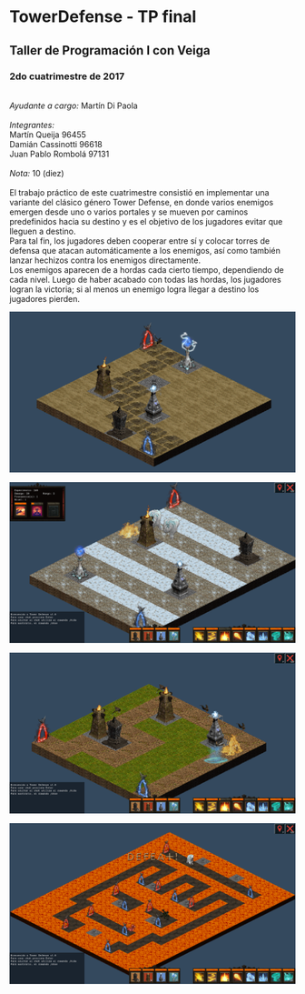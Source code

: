 # TowerDefense - TP final
## Taller de Programación I con Veiga
### 2do cuatrimestre de 2017
\
*Ayudante a cargo:* Martín Di Paola \
\
*Integrantes:* \
Martín Queija 96455 \
Damián Cassinotti 96618 \
Juan Pablo Rombolá 97131 \
\
*Nota:* 10 (diez)
\
\
El trabajo práctico de este cuatrimestre consistió en implementar una variante del clásico género Tower Defense, en donde varios enemigos emergen desde uno o varios portales y se mueven por caminos predefinidos hacia su destino y es el objetivo de los jugadores evitar que lleguen a destino. \
Para tal fin, los jugadores deben cooperar entre sí y colocar torres de defensa que atacan automáticamente a los enemigos, así como también lanzar hechizos contra los enemigos directamente.\
Los enemigos aparecen de a hordas cada cierto tiempo, dependiendo de cada nivel. Luego de haber acabado con todas las hordas, los jugadores logran la victoria; si al menos un enemigo logra llegar a destino los jugadores pierden.

![alt text](https://github.com/JuampiRombola/TowerDefense/blob/master/Resources/Torres.png "Vista al 06/11/17")

![alt text](https://github.com/JuampiRombola/TowerDefense/blob/master/Resources/Juego1.png "Vista nivel Easy termianda")

![alt text](https://github.com/JuampiRombola/TowerDefense/blob/master/Resources/Juego2.png "Vista nivel Medium termianda")

![alt text](https://github.com/JuampiRombola/TowerDefense/blob/master/Resources/Juego3.png "Vista nivel Insane termianda")
